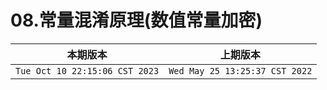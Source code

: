 # 08.常量混淆原理(数值常量加密)

|本期版本| 上期版本
|:---:|:---:
`Tue Oct 10 22:15:06 CST 2023` | `Wed May 25 13:25:37 CST 2022`